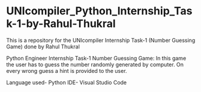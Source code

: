 # UNIcompiler_Python_Internship_Task-1-by-Rahul-Thukral
This is a repository for the UNIcompiler Internship Task-1 (Number Guessing Game) done by Rahul Thukral

Python Engineer Internship
Task-1 Number Guessing Game: In this game the user has to guess the number randomly generated by computer. On every wrong guess a hint is provided to the user.

Language used- Python
IDE- Visual Studio Code
